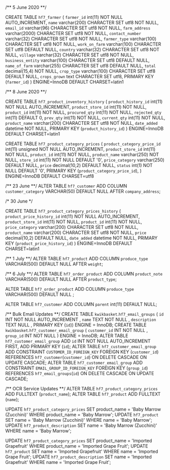/** 5 June 2020 **/

CREATE TABLE `hf7_farmer` (
 `farmer_id` int(11) NOT NULL AUTO_INCREMENT,
 `name` varchar(200) CHARACTER SET utf8 NOT NULL,
 `email_id` varchar(96) CHARACTER SET utf8 NOT NULL,
 `farm_address` varchar(2000) CHARACTER SET utf8 NOT NULL,
 `contact_number` varchar(32) CHARACTER SET utf8 NOT NULL,
 `farmer_type` varchar(100) CHARACTER SET utf8 NOT NULL,
 `work_on_farm` varchar(100) CHARACTER SET utf8 DEFAULT NULL,
 `country` varchar(32) CHARACTER SET utf8 NOT NULL,
 `village` varchar(32) CHARACTER SET utf8 NOT NULL,
 `business_entity` varchar(100) CHARACTER SET utf8 DEFAULT NULL,
 `name_of_farm` varchar(255) CHARACTER SET utf8 DEFAULT NULL,
 `total` decimal(15,4) NOT NULL,
 `crop_type` varchar(100) CHARACTER SET utf8 DEFAULT NULL,
 `crops_grown` text CHARACTER SET utf8,
 PRIMARY KEY (`farmer_id`)
) ENGINE=InnoDB DEFAULT CHARSET=latin1


/** 8 June 2020 **/

CREATE TABLE `hf7_product_inventory_history` (
 `product_history_id` int(11) NOT NULL AUTO_INCREMENT,
 `product_store_id` int(11) NOT NULL,
 `product_id` int(11) NOT NULL,
 `procured_qty` int(11) NOT NULL,
 `rejected_qty` int(11) DEFAULT 0,
 `prev_qty` int(11) NOT NULL,
 `current_qty` int(11) NOT NULL,
 `product_name` varchar(200) CHARACTER SET utf8 NOT NULL,
 `date_added` datetime NOT NULL,
 PRIMARY KEY (`product_history_id`)
) ENGINE=InnoDB DEFAULT CHARSET=latin1


CREATE TABLE `hf7_product_category_prices` (
  `product_category_price_id` int(11) unsigned NOT NULL AUTO_INCREMENT,
  `product_store_id` int(11) NOT NULL,
  `product_id` int(11) NOT NULL,
  `product_name` varchar(250) NOT NULL,
  `store_id` int(11) NOT NULL DEFAULT '0',
  `price_category` varchar(250) DEFAULT NULL,
  `price` decimal(10,2) DEFAULT NULL,
  `status` int(1) NOT NULL DEFAULT '0',
  PRIMARY KEY (`product_category_price_id`),
) ENGINE=InnoDB DEFAULT CHARSET=utf8


/** 23 June **/
  ALTER TABLE `hf7_customer` ADD COLUMN `customer_category` VARCHAR(50) DEFAULT NULL AFTER `company_address`;

  /* 30 June */

  CREATE TABLE `hf7_product_category_prices_history` (
 `product_price_history_id` int(11) NOT NULL AUTO_INCREMENT,
 `product_store_id` int(11) NOT NULL,
 `product_id` int(11) NOT NULL,
 `price_category` varchar(200) CHARACTER SET utf8 NOT NULL,
 `product_name` varchar(200) CHARACTER SET utf8 NOT NULL,
 `price` decimal(10,2) DEFAULT NULL,
 `date_added` datetime NOT NULL,
 PRIMARY KEY (`product_price_history_id`)
) ENGINE=InnoDB DEFAULT CHARSET=latin1


/** 1 July **/
  ALTER TABLE `hf7_product` ADD COLUMN `produce_type` VARCHAR(500) DEFAULT NULL AFTER `weight`;



  /** 6 July **/
  ALTER TABLE `hf7_order_product` ADD COLUMN `product_note` VARCHAR(500) DEFAULT NULL AFTER `product_type`;


   ALTER TABLE `hf7_order_product` ADD COLUMN `produce_type` VARCHAR(500) DEFAULT NULL ;

   
   ALTER TABLE `hf7_customer` ADD COLUMN `parent` int(11) DEFAULT NULL;

/** Bulk Email Updates **/
CREATE TABLE `kwikbasket`.`hf7_email_groups` ( `id` INT NOT NULL AUTO_INCREMENT , `name` TEXT NOT NULL , `description` TEXT NULL , PRIMARY KEY (`id`)) ENGINE = InnoDB;
CREATE TABLE `kwikbasket`.`hf7_customer_email_group` ( `customer_id` INT NOT NULL , `group_id` INT NOT NULL ) ENGINE = InnoDB; 
ALTER TABLE `hf7_customer_email_group` ADD `id` INT NOT NULL AUTO_INCREMENT FIRST, ADD PRIMARY KEY (`id`); 
ALTER TABLE `hf7_customer_email_group` ADD CONSTRAINT `CUSTOMER_ID_FOREIGN_KEY` FOREIGN KEY (`customer_id`) REFERENCES `hf7_customer`(`customer_id`) ON DELETE CASCADE ON UPDATE CASCADE; 
ALTER TABLE `hf7_customer_email_group` ADD CONSTRAINT `EMAIL_GROUP_ID_FOREIGN_KEY` FOREIGN KEY (`group_id`) REFERENCES `hf7_email_groups`(`id`) ON DELETE CASCADE ON UPDATE CASCADE;

/** OCR Service Updates **/
ALTER TABLE `hf7_product_category_prices` ADD FULLTEXT (`product_name`);
ALTER TABLE `hf7_product` ADD FULLTEXT (`name`);

UPDATE `hf7_product_category_prices` SET product_name = 'Baby Marrow (Zucchini)' WHERE product_name = 'Baby Marrow'; 
UPDATE `hf7_product` SET name = 'Baby Marrow (Zucchini)' WHERE name = 'Baby Marrow';
UPDATE `hf7_product_description` SET name = 'Baby Marrow (Zucchini)' WHERE name = 'Baby Marrow';

UPDATE `hf7_product_category_prices` SET product_name = 'Imported Grapefruit' WHERE product_name = 'Imported Grape Fruit';
UPDATE `hf7_product` SET name = 'Imported Grapefruit' WHERE name = 'Imported Grape Fruit';
UPDATE `hf7_product_description` SET name = 'Imported Grapefruit' WHERE name = 'Imported Grape Fruit';